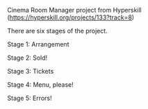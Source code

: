 Cinema Room Manager project from Hyperskill (https://hyperskill.org/projects/133?track=8)

There are six stages of the project.

 Stage 1: Arrangement
 
 Stage 2: Sold!
 
 Stage 3: Tickets
 
 Stage 4: Menu, please!
 
 Stage 5: Errors!
